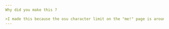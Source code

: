 ```yaml
---
Why did you make this ?

>I made this because the osu character limit on the "me!" page is around 60,000, which is alot but i might hit it and i don't want to, because i want to show everyone my progression forever.
---
```

